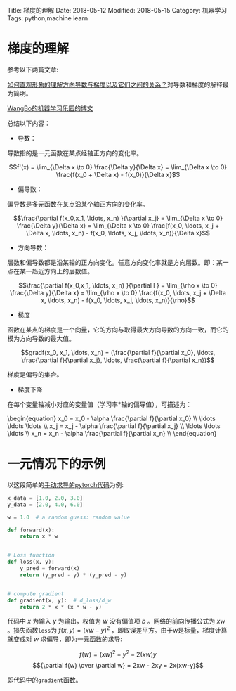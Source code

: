 Title: 梯度的理解
Date: 2018-05-12
Modified: 2018-05-15
Category: 机器学习
Tags: python,machine learn

# 梯度的理解

参考以下两篇文章:

[如何直观形象的理解方向导数与梯度以及它们之间的关系？](https://www.zhihu.com/question/36301367)对导数和梯度的解释最为简明。

[WangBo的机器学习乐园的博文](https://blog.csdn.net/walilk/article/details/50978864)

总结以下内容：

- 导数：

导数指的是一元函数在某点经轴正方向的变化率。

$$f'(x) = \lim_{\Delta x \to 0} \frac{\Delta y}{\Delta x} = \lim_{\Delta x \to 0} \frac{f(x_0 + \Delta x) - f(x_0)}{\Delta x}$$

- 偏导数：

偏导数是多元函数在某点沿某个轴正方向的变化率。

$$\frac{\partial f(x_0,x_1, \ldots, x_n) }{\partial x_j} = \lim_{\Delta x \to 0} \frac{\Delta y}{\Delta x} = \lim_{\Delta x \to 0} \frac{f(x_0, \ldots, x_j + \Delta x, \ldots, x_n) - f(x_0, \ldots, x_j, \ldots, x_n)}{\Delta x}$$

- 方向导数：

层数和偏导数都是沿某轴的正方向变化。任意方向变化率就是方向层数。即：某一点在某一趋近方向上的层数值。

$$\frac{\partial f(x_0,x_1, \ldots, x_n) }{\partial l } = \lim_{\rho x \to 0} \frac{\Delta y}{\Delta x} = \lim_{\rho x \to 0} \frac{f(x_0, \ldots, x_j + \Delta x, \ldots, x_n) - f(x_0, \ldots, x_j, \ldots, x_n)}{\rho}$$


- 梯度

函数在某点的梯度是一个向量，它的方向与取得最大方向导数的方向一致，而它的模为方向导数的最大值。

$$gradf(x_0, x_1, \ldots, x_n) = (\frac{\partial f}{\partial x_0}, \ldots, \frac{\partial f}{\partial x_j}, \ldots, \frac{\partial f}{\partial x_n})$$

梯度是偏导的集合。

- 梯度下降

在每个变量轴减小对应的变量值（学习率*轴的偏导值），可描述为：

\begin{equation} 
x_0 = x_0 - \alpha \frac{\partial f}{\partial x_0} \\\\
\ldots \ldots \ldots \\\\
x_j = x_j - \alpha \frac{\partial f}{\partial x_j} \\\\
\ldots \ldots \ldots \\\\
x_n = x_n - \alpha \frac{\partial f}{\partial x_n} \\\\
\end{equation}

# 一元情况下的示例

以这段简单的[手动求导的pytorch代码](https://github.com/hunkim/PyTorchZeroToAll/blob/master/02_manual_gradient.py)为例:
```python
x_data = [1.0, 2.0, 3.0]
y_data = [2.0, 4.0, 6.0]

w = 1.0  # a random guess: random value

def forward(x):
    return x * w


# Loss function
def loss(x, y):
    y_pred = forward(x)
    return (y_pred - y) * (y_pred - y)


# compute gradient
def gradient(x, y):  # d_loss/d_w
    return 2 * x * (x * w - y)
```

代码中 $x$ 为输入 $y$ 为输出，权值为 $w$ 没有偏值项 $b$ 。网络的前向传播公式为 $xw$ 。损失函数`loss`为 $f(x,y) = (xw -y)^2$ ，即取误差平方。由于w是标量，梯度计算就变成对 $w$ 求偏导，即为一元函数的求导:

$$f(w) = (xw)^2 + y^2 - 2(xw)y$$
$${\partial f(w) \over \partial w} = 2xw - 2xy = 2x(xw-y)$$

即代码中的`gradient`函数。
